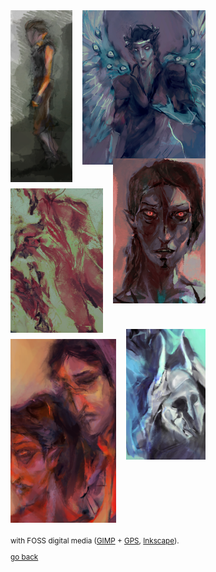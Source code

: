 <script>
  function show(id) {
    let sel = document.querySelector('#'+id)
    sel.style.opacity = 1.0
    sel.style['transition-delay'] = '0s'
  }
  function hide(id) {
    let sel = document.querySelector('#'+id)
    sel.style.opacity = 0.0
    sel.style['transition-delay'] = '.5s'
  }

  window.onload = () => {
    for (let img of document
          .querySelectorAll('.double img, .triple img')) {
      let id = img.src.split(/\/([\w\-]+)\./).slice(-2)[0]
      
      let sel = document.querySelector('#'+id)
      if ( sel ) {
        img.onmouseover = () => show(id)
        img.onmouseout = () => hide(id)
      }
      else
        console.log('unmatched id ' + id)
    }
  }
</script>

<style>
div.double {
  display: grid;
  grid-template-columns: 4fr 3fr;
  grid-column-gap: 1rem;
  margin-bottom: 10px;
}
div.triple {
  display: grid;
  grid-template-columns: 1fr 1fr 1fr;
  grid-column-gap: 1rem;
  margin-bottom: 10px;
}

/* https://fransdejonge.com/wp-content/uploads/2010/01/sidenotes.html */
.margin {
  display: block;
  float: right;
  max-width: 10rem;
  margin: 1rem;
}
.margin p {
  margin: 0 0 40px;
  min-height: 50px;
  opacity: 0;
  transition: .5s ease;
  overflow: hidden;
}
/* https://stackoverflow.com/a/20935566 */
.margin strong:after {
  content: '';
  display: block;
  border-bottom: 1px solid black;
}

@media (max-width: 940px) {
  .margin {
    display: none;
  }
}
</style>

<div class="wrapper" style="max-width: 940px;">
<div class="margin" style="min-height: 1500px;">

  <p id="tunic">a&nbsp;light to burn&nbsp;all the&nbsp;empires, so&nbsp;bright the&nbsp;sun's ashamed <br/> to rise and be</p>
  <p id="apotheosis">you're the one that i need, i'm the one that you loathe <br/> you can watch me corrode</p>
  
  <br/><br/><br/><br/><br/><br/><br/><br/><br/><br/>
  
  <p id="reflection_">everybody knows it's something you had to live with, darling <br/> nobody's gonna tear you down now</p>
  <p id="irae">there is nothing you keep, there is only your reflection</p>
  
  <br/><br/><br/><br/><br/><br/>

  <p id="devil">give me heresy, we were never told the truth <br/> the world that spoke</p>
  <p id="priestess_">give me eyes to see, her never growing old <br/> take heart, it's all fool's gold</p>
</div>
  
<div class="double" style="grid-template-columns: 2fr 4fr;">
  <img src="tunic.png" title="" />
  <img src="apotheosis.png" title="" />
  </div>
</div>

<div class="double" style="grid-template-columns: 4fr 4fr;">
  <img src="reflection_.png" title="" style="margin-top: 0rem;" />
  <img src="irae.png" title="" style="margin-top: -3rem;" />
</div>

<div class="double" style="grid-template-columns: 4fr 3fr;">
  <img src="devil.png" title="" style="margin-top: 0rem;"/>
  <img src="priestess_.png" title="" style="margin-top: -1rem;"/>
</div>

<div class="triple" style="justify-items: center;">
</div>

<small>
  <p>with FOSS digital media (<a href="https://www.gimp.org/">GIMP</a> + <a href="https://code.google.com/archive/p/gps-gimp-paint-studio/">GPS</a>, <a href="https://inkscape.org/en/">Inkscape</a>).</p>

  <p>
    <a href="../exul-mater">go back</a>
  </p>
</small>